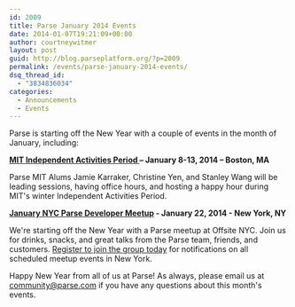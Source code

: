 ```yaml
---
id: 2009
title: Parse January 2014 Events
date: 2014-01-07T19:21:09+00:00
author: courtneywitmer
layout: post
guid: http://blog.parseplatform.org/?p=2009
permalink: /events/parse-january-2014-events/
dsq_thread_id:
  - "3834836034"
categories:
  - Announcements
  - Events
---
```

Parse is starting off the New Year with a couple of events in the month of January, including:

**<a href="http://blog.parseplatform.org/2013/12/29/parse-at-mit-iap/" target="_blank">MIT Independent Activities Period </a>– January 8-13, 2014 – Boston, MA**
  
Parse MIT Alums Jamie Karraker, Christine Yen, and Stanley Wang will be leading sessions, having office hours, and hosting a happy hour during MIT's winter Independent Activities Period.

**<a href="http://www.meetup.com/NYC-Parse-Developer-Meetup/events/149872812/" target="_blank">January NYC Parse Developer Meetup</a> - January 22, 2014 - New York, NY**
  
We're starting off the New Year with a Parse meetup at Offsite NYC. Join us for drinks, snacks, and great talks from the Parse team, friends, and customers. <a href="http://www.meetup.com/NYC-Parse-Developer-Meetup/" target="_blank">Register to join the group today</a> for notifications on all scheduled meetup events in New York.

Happy New Year from all of us at Parse! As always, please email us at community@parse.com if you have any questions about this month's events.